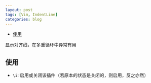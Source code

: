 ```yaml
---
layout: post
tags: [Vim, IndentLine]
categories: blog
---
```


<!-- vim-markdown-toc GFM -->

* [使用](#使用)

<!-- vim-markdown-toc -->

显示对齐线，在多重循环中异常有用

## 使用

* `\i`: 启用或关闭该插件（若原本的状态是关闭的，则启用，反之亦然）


